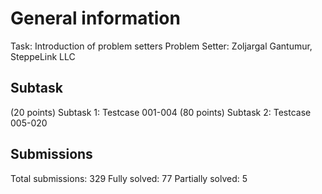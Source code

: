 # General information
Task: Introduction of problem setters
Problem Setter: Zoljargal Gantumur, SteppeLink LLC

## Subtask
(20 points) Subtask 1: Testcase 001-004
(80 points) Subtask 2: Testcase 005-020

## Submissions
Total submissions: 329
Fully solved: 77
Partially solved: 5
